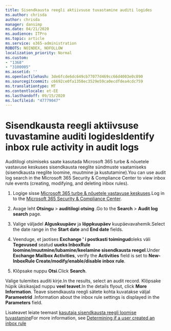 ```yaml
---
title: Sisendkausta reegli aktiivsuse tuvastamine auditi logides
ms.author: chrisda
author: chrisda
manager: dansimp
ms.date: 04/21/2020
ms.audience: ITPro
ms.topic: article
ms.service: o365-administration
ROBOTS: NOINDEX, NOFOLLOW
localization_priority: Normal
ms.custom:
- "1368"
- "3100005"
ms.assetid: ''
ms.openlocfilehash: 3de6fcde6dc649cb77077d469cc66d4003e0c890
ms.sourcegitcommit: c6692ce0fa1358ec3529e59ca0ecdfdea4cdc759
ms.translationtype: MT
ms.contentlocale: et-EE
ms.lasthandoff: 09/15/2020
ms.locfileid: "47779047"
---
```

# <a name="identify-inbox-rule-activity-in-audit-logs"></a><span data-ttu-id="c7c87-102">Sisendkausta reegli aktiivsuse tuvastamine auditi logides</span><span class="sxs-lookup"><span data-stu-id="c7c87-102">Identify inbox rule activity in audit logs</span></span>

<span data-ttu-id="c7c87-103">Auditilogi otsimiseks saate kasutada Microsoft 365 turbe & nõuetele vastavuse keskuses sisendkausta reeglite sündmuste vaatamiseks (sisendkausta reeglite loomine, muutmine ja kustutamine).</span><span class="sxs-lookup"><span data-stu-id="c7c87-103">You can use audit log search in the Microsoft 365 Security & Compliance Center to view inbox rule events (creating, modifying, and deleting inbox rules).</span></span>

1. <span data-ttu-id="c7c87-104">Logige sisse [Microsoft 365 turbe & nõuetele vastavuse keskuses](https://protection.office.com/).</span><span class="sxs-lookup"><span data-stu-id="c7c87-104">Log in to the [Microsoft 365 Security & Compliance Center](https://protection.office.com/).</span></span>

2. <span data-ttu-id="c7c87-105">Avage leht **Otsingu**  >  **auditilogi otsing** .</span><span class="sxs-lookup"><span data-stu-id="c7c87-105">Go to the **Search** > **Audit log search** page.</span></span>

3. <span data-ttu-id="c7c87-106">Valige väljadel **Alguskuupäev** ja **lõppkuupäev** kuupäevavahemik.</span><span class="sxs-lookup"><span data-stu-id="c7c87-106">Select the date range in the **Start date** and **End date** fields.</span></span>

4. <span data-ttu-id="c7c87-107">Veenduge, et jaotises **Exchange ' i postkasti toimingud**oleks väli **Tegevused** seatud **uueks InboxRule loomine/muutmine/lubamine/keelamine sisendkausta reegel**.</span><span class="sxs-lookup"><span data-stu-id="c7c87-107">Under **Exchange Mailbox Activities**, verify the **Activities** field is set to **New-InboxRule Create/modify/enable/disable inbox rule**.</span></span>

5. <span data-ttu-id="c7c87-108">Klõpsake nuppu **Otsi**.</span><span class="sxs-lookup"><span data-stu-id="c7c87-108">Click **Search**.</span></span>

<span data-ttu-id="c7c87-109">Valige tulemites auditi kirje.</span><span class="sxs-lookup"><span data-stu-id="c7c87-109">In the results, select an audit record.</span></span> <span data-ttu-id="c7c87-110">Klõpsake hüpik üksikasjad nuppu **veel teavet**.</span><span class="sxs-lookup"><span data-stu-id="c7c87-110">In the details flyout, click **More Information**.</span></span> <span data-ttu-id="c7c87-111">Teave sisendkausta reegli sätete kohta kuvatakse väljal **Parameetrid** .</span><span class="sxs-lookup"><span data-stu-id="c7c87-111">Information about the inbox rule settings is displayed in the **Parameters** field.</span></span>

<span data-ttu-id="c7c87-112">Lisateavet leiate teemast [kasutaja sisendkausta reegli loomise tuvastamine](https://docs.microsoft.com//office365/securitycompliance/auditing-troubleshooting-scenarios#determining-if-a-user-created-an-inbox-rule)</span><span class="sxs-lookup"><span data-stu-id="c7c87-112">For more information, see [Determining if a user created an inbox rule](https://docs.microsoft.com//office365/securitycompliance/auditing-troubleshooting-scenarios#determining-if-a-user-created-an-inbox-rule)</span></span>
